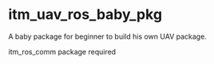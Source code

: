 # itm_uav_ros_baby_pkg

A baby package for beginner to build his own UAV package.

itm_ros_comm package required
